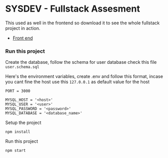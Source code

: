 # SYSDEV - Fullstack Assesment
This used as well in the frontend so download it to see the whole fullstack project in action.
- [Front end](#)

### Run this project

Create the database, follow the schema for user database check this file `user.schema.sql`


Here's the environment variables, create .env and follow this format, incase you cant fine the host use this `127.0.0.1` as default value for the host
```
PORT = 3000

MYSQL_HOST = '<host>'
MYSQL_USER = '<user>'
MYSQL_PASSWORD = '<password>'
MYSQL_DATABASE = '<database_name>'
```

Setup the project
```
npm install
```

Run this project
```
npm start
```